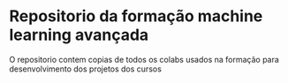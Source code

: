 # Repositorio da formação machine learning avançada
O repositorio contem copias de todos os colabs usados na formação para desenvolvimento dos projetos dos cursos
